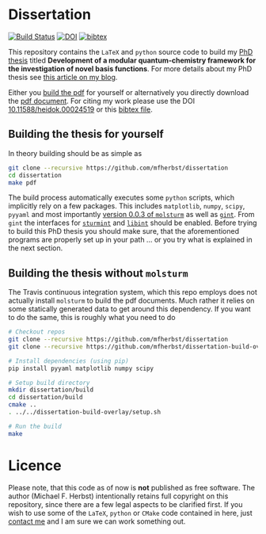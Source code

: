 # Dissertation
[![Build Status](https://travis-ci.org/mfherbst/dissertation.svg?branch=master)](https://travis-ci.org/mfherbst/dissertation)
[![DOI](https://img.shields.io/badge/DOI-10.11588/heidok.00024519-blue.svg)](https://doi.org/10.11588/heidok.00024519)
[![bibtex](https://img.shields.io/badge/bibtex-download_citation-red.svg)](https://michael-herbst.com/publications/2018.05_phd.bib)

This repository contains the `LaTeX` and `python` source code to build my
[PhD thesis](https://michael-herbst.com/phd-thesis.html)
titled **Development of a modular quantum-chemistry framework for the investigation
of novel basis functions**.
For more details about my PhD thesis see
[this article on my blog](https://michael-herbst.com/phd-thesis.html).

Either you [build the pdf](#building-the-thesis-for-yourself) for yourself
or alternatively you directly download the
[pdf document](https://michael-herbst.com/publications/2018.05_phd_corrected.pdf).
For citing my work please use the
DOI [10.11588/heidok.00024519](https://doi.org/10.11588/heidok.00024519) or
this [bibtex file](https://michael-herbst.com/publications/2018.05_phd.bib).

## Building the thesis for yourself
In theory building should be as simple as
```sh
git clone --recursive https://github.com/mfherbst/dissertation
cd dissertation
make pdf
```

The build process automatically executes some `python` scripts,
which implicitly rely on a few packages. This includes `matplotlib`,
`numpy`, `scipy`, `pyyaml` and most importantly
[version 0.0.3 of `molsturm`](https://github.com/molsturm/molsturm/releases/tag/v0.0.3)
as well as [`gint`](https://molsturm.org/gint).
From `gint` the interfaces for
[`sturmint`](https://molsturm.org/sturmint) and
[`libint`](https://github.com/evaleev/libint)
should be enabled.
Before trying to build this PhD thesis you should make sure,
that the aforementioned programs are properly set up
in your path
... or you try what is explained in the next section.

## Building the thesis without `molsturm`
The Travis continuous integration system, which this repo employs
does not actually install `molsturm` to build the pdf documents.
Much rather it relies on some statically generated data to get around
this dependency. If you want to do the same,
this is roughly what you need to do
```sh
# Checkout repos
git clone --recursive https://github.com/mfherbst/dissertation
git clone --recursive https://github.com/mfherbst/dissertation-build-overlay

# Install dependencies (using pip)
pip install pyyaml matplotlib numpy scipy

# Setup build directory
mkdir dissertation/build
cd dissertation/build
cmake ..
. ../../dissertation-build-overlay/setup.sh

# Run the build
make
```

# Licence
Please note, that this code as of now is **not** published as free software.
The author (Michael F. Herbst) intentionally retains full copyright on this
repository, since there are a few legal aspects to be clarified first.
If you wish to use some of the `LaTeX`, `python` or `CMake` code contained
in here, just [contact me](https://github.com/mfherbst) and I am sure we
can work something out.

